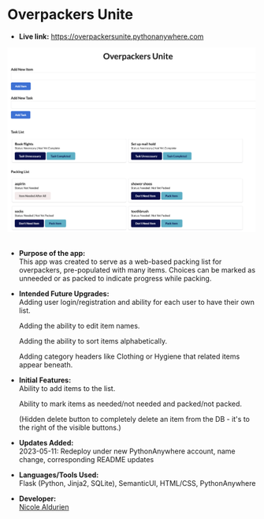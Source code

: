# Overpackers Unite

- **Live link:**
  https://overpackersunite.pythonanywhere.com

![](https://github.com/nicolealdurien/flask_packing_list/blob/main/OU_screenshot.png?raw=true)
<br /> <br />

- **Purpose of the app:** <br/>
  This app was created to serve as a web-based packing list for overpackers, pre-populated with many items. Choices can be marked as unneeded or as packed to indicate progress while packing.

- **Intended Future Upgrades:**<br/>
  Adding user login/registration and ability for each user to have their own list.

  Adding the ability to edit item names.

  Adding the ability to sort items alphabetically.
  
  Adding category headers like Clothing or Hygiene that related items appear beneath.

- **Initial Features:**<br/>
  Ability to add items to the list.

  Ability to mark items as needed/not needed and packed/not packed.

  (Hidden delete button to completely delete an item from the DB - it's to the right of the visible buttons.)

- **Updates Added:**<br/>
  2023-05-11: Redeploy under new PythonAnywhere account, name change, corresponding README updates

- **Languages/Tools Used:**<br/>
  Flask (Python, Jinja2, SQLite), SemanticUI, HTML/CSS, PythonAnywhere

- **Developer:**<br/>
  [Nicole Aldurien](https://github.com/nicolealdurien)
